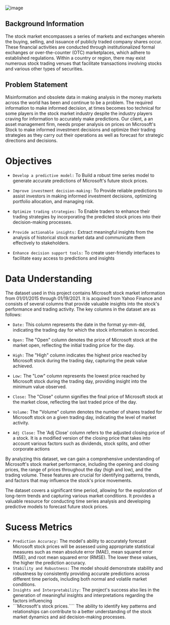 ![image](https://github.com/Mugangasia/Time-Series-Analysis---Predicting-Microsoft-Stock-Prices-/assets/98708792/0a8e383e-e60a-489d-a9d3-424c892d24ea)

## Background Information

The stock market encompasses a series of markets and exchanges wherein the buying, selling, and issuance of publicly traded company shares occur. These financial activities are conducted through institutionalized formal exchanges or over-the-counter (OTC) marketplaces, which adhere to established regulations. Within a country or region, there may exist numerous stock trading venues that facilitate transactions involving stocks and various other types of securities.

## Problem Statement 
Misinformation and obsolete data in making analysis in the money markets across the world has been and continue to be a problem. The required information to make informed decision, at times becomes too technical for some players in the stock market industry despite the industry players craving for information to accurately make predictions. Our client, a an asset management firm, needs proper analysis on prices on Microsoft's Stock to make informed investment decisions and optimize their trading strategies as they carry out their operations as well as forecast for strategic directions and decisions.

# Objectives 
* ```Develop a predictive model:``` To Build a robust time series model to generate accurate predictions of Microsoft's future stock prices.

* ```Improve investment decision-making:``` To Provide reliable predictions to assist investors in making informed investment decisions, optimizing portfolio allocation, and managing risk.

* ```Optimize trading strategies:``` To Enable traders to enhance their trading strategies by incorporating the predicted stock prices into their decision-making processes.

* ```Provide actionable insights:``` Extract meaningful insights from the analysis of historical stock market data and communicate them effectively to stakeholders.

* ```Enhance decision support tools:``` To create user-friendly interfaces to facilitate easy access to predictions and insights

# Data Understanding

The dataset used in this project contains Microsoft stock market information from 01/01/2015 through 01/19/2021. It is acquired from Yahoo Finance and consists of several columns that provide valuable insights into the stock's performance and trading activity. The key columns in the dataset are as follows:

* ```Date:``` This column represents the date in the format yy-mm-dd, indicating the trading day for which the stock information is recorded.

* ```Open:``` The "Open" column denotes the price of Microsoft stock at the market open, reflecting the initial trading price for the day.

* ```High:``` The "High" column indicates the highest price reached by Microsoft stock during the trading day, capturing the peak value achieved.

* ```Low:``` The "Low" column represents the lowest price reached by Microsoft stock during the trading day, providing insight into the minimum value observed.

* ```Close:``` The "Close" column signifies the final price of Microsoft stock at the market close, reflecting the last traded price of the day.

* ```Volume:``` The "Volume" column denotes the number of shares traded for Microsoft stock on a given trading day, indicating the level of market activity.

* ```Adj Close:``` The 'Adj Close' column refers to the adjusted closing price of a stock. It is a modified version of the closing price that takes into account various factors such as dividends, stock splits, and other corporate actions

By analyzing this dataset, we can gain a comprehensive understanding of Microsoft's stock market performance, including the opening and closing prices, the range of prices throughout the day (high and low), and the trading volume. These features are crucial for identifying patterns, trends, and factors that may influence the stock's price movements.

The dataset covers a significant time period, allowing for the exploration of long-term trends and capturing various market conditions. It provides a valuable resource for conducting time series analysis and developing predictive models to forecast future stock prices.

# Sucess Metrics 

* ```Prediction Accuracy:``` The model's ability to accurately forecast Microsoft stock prices will be assessed using appropriate statistical measures such as mean absolute error (MAE), mean squared error (MSE), and root mean squared error (RMSE). The lower these values, the higher the prediction accuracy.
* ```Stability and Robustness:``` The model should demonstrate stability and robustness by consistently providing accurate predictions across different time periods, including both normal and volatile market conditions.
* ```Insights and Interpretability:``` The project's success also lies in the generation of meaningful insights and interpretations regarding the factors influencing 
* ```Microsoft's stock prices.```` The ability to identify key patterns and relationships can contribute to a better understanding of the stock market dynamics and aid decision-making processes.
